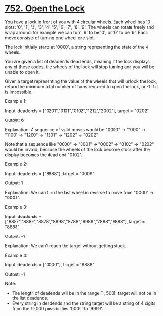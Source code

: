# [752. Open the Lock](https://leetcode.com/problems/open-the-lock/)

You have a lock in front of you with 4 circular wheels. Each wheel has 10 slots: '0', '1', '2', '3', '4', '5', '6', '7', '8', '9'. The wheels can rotate freely and wrap around: for example we can turn '9' to be '0', or '0' to be '9'. Each move consists of turning one wheel one slot.

The lock initially starts at '0000', a string representing the state of the 4 wheels.

You are given a list of deadends dead ends, meaning if the lock displays any of these codes, the wheels of the lock will stop turning and you will be unable to open it.

Given a target representing the value of the wheels that will unlock the lock, return the minimum total number of turns required to open the lock, or -1 if it is impossible.

Example 1:

Input: deadends = ["0201","0101","0102","1212","2002"], target = "0202"

Output: 6

Explanation: A sequence of valid moves would be "0000" -> "1000" -> "1100" -> "1200" -> "1201" -> "1202" -> "0202".

Note that a sequence like "0000" -> "0001" -> "0002" -> "0102" -> "0202" would be invalid,
because the wheels of the lock become stuck after the display becomes the dead end "0102".

Example 2:

Input: deadends = ["8888"], target = "0009"

Output: 1

Explanation: We can turn the last wheel in reverse to move from "0000" -> "0009".

Example 3:

Input: deadends = ["8887","8889","8878","8898","8788","8988","7888","9888"], target = "8888"

Output: -1

Explanation: We can't reach the target without getting stuck.

Example 4:

Input: deadends = ["0000"], target = "8888"

Output: -1

Note:

- The length of deadends will be in the range [1, 500].
target will not be in the list deadends.
- Every string in deadends and the string target will be a string of 4 digits from the 10,000 possibilities '0000' to '9999'.